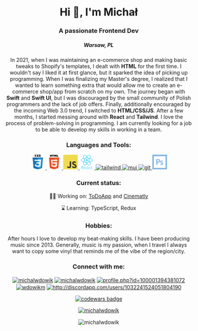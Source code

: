 <h1 align="center">Hi 👋, I'm Michał</h1>
<h3 align="center">A passionate Frontend Dev</h3>
<h5 align="center"><i>Warsaw, PL</i></h5>
<p align="center"> 
In 2021, when I was maintaining an e-commerce shop and making basic tweaks to Shopify's templates, I dealt with <b>HTML</b> for the first time. I wouldn't say I liked it at first glance, but it sparked the idea of picking up programming. When I was finalizing my Master's degree, I realized that I wanted to learn something extra that would allow me to create an e-commerce shop/app from scratch on my own.
The journey began with <b>Swift</b> and <b>Swift UI</b>, but I was discouraged by the small community of Polish programmers and the lack of job offers. Finally, additionally encouraged by the incoming Web 3.0 trend, I switched to <b>HTML/CSS/JS</b>. After a few months, I started messing around with <b>React</b> and <b>Tailwind</b>. I love the process of problem-solving in programming. I am currently looking for a job to be able to develop my skills in working in a team.
</p>

<h3 align="center">Languages and Tools:</h3>
<p align="center"> <a href="https://www.w3schools.com/css/" target="_blank" rel="noreferrer"> <img src="https://raw.githubusercontent.com/devicons/devicon/master/icons/css3/css3-original-wordmark.svg" alt="css3" width="40" height="40"/> </a>  <a href="https://www.w3.org/html/" target="_blank" rel="noreferrer"> <img src="https://raw.githubusercontent.com/devicons/devicon/master/icons/html5/html5-original-wordmark.svg" alt="html5" width="40" height="40"/> </a> <a href="https://developer.mozilla.org/en-US/docs/Web/JavaScript" target="_blank" rel="noreferrer"> <img src="https://raw.githubusercontent.com/devicons/devicon/master/icons/javascript/javascript-original.svg" alt="javascript" width="40" height="40"/> </a> <a href="https://reactjs.org/" target="_blank" rel="noreferrer"> <img src="https://raw.githubusercontent.com/devicons/devicon/master/icons/react/react-original-wordmark.svg" alt="react" width="40" height="40"/> </a> <a href="https://tailwindcss.com/" target="_blank" rel="noreferrer"> <img src="https://www.vectorlogo.zone/logos/tailwindcss/tailwindcss-icon.svg" alt="tailwind" width="40" height="40"/> </a> 
<a href="https://mui.com/" target="_blank" rel="noreferrer"> <img src="https://mui.com/static/logo.png" alt="mui" width="40" height="40"/> </a>
<a href="https://git-scm.com/" target="_blank" rel="noreferrer"> <img src="https://www.vectorlogo.zone/logos/git-scm/git-scm-icon.svg" alt="git" width="40" height="40"/> </a> <a href="https://www.photoshop.com/en" target="_blank" rel="noreferrer"> <img src="https://raw.githubusercontent.com/devicons/devicon/master/icons/photoshop/photoshop-line.svg" alt="photoshop" width="40" height="40"/> </a>
</p>

<h3 align="center">Current status:</h3>
<p align="center">👨‍💻 Working on: <a href="https://github.com/michalwdowik/ToDoApp">ToDoApp</a> and <a href="https://github.com/michalwdowik/Cinematly">Cinematly</a></p>
<p align="center">⌛ Learning: TypeScript, Redux</p>


<h3 align="center">Hobbies:</h3>
<p align="center">
After hours I love to develop my beat-making skills. I have been producing music since 2013. Generally, music is my passion, when I travel I always want to copy some vinyl that reminds me of the vibe of the region/city.
</p>

<h3 align="center">Connect with me:</h3>
<p align="center">
<a href="https://twitter.com/michalwdowik" target="blank"><img align="center" src="https://raw.githubusercontent.com/rahuldkjain/github-profile-readme-generator/master/src/images/icons/Social/twitter.svg" alt="michalwdowik" height="30" width="40" /></a>
<a href="https://linkedin.com/in/michalwdowik" target="blank"><img align="center" src="https://raw.githubusercontent.com/rahuldkjain/github-profile-readme-generator/master/src/images/icons/Social/linked-in-alt.svg" alt="michalwdowik" height="30" width="40" /></a>
<a href="https://fb.com/profile.php?id=100001394381072" target="blank"><img align="center" src="https://raw.githubusercontent.com/rahuldkjain/github-profile-readme-generator/master/src/images/icons/Social/facebook.svg" alt="profile.php?id=100001394381072" height="30" width="40" /></a>
<a href="https://instagram.com/wdowikm" target="blank"><img align="center" src="https://raw.githubusercontent.com/rahuldkjain/github-profile-readme-generator/master/src/images/icons/Social/instagram.svg" alt="wdowikm" height="30" width="40" /></a>
<a href="http://discordapp.com/users/1032241524051804190" target="blank"><img align="center" src="https://raw.githubusercontent.com/rahuldkjain/github-profile-readme-generator/master/src/images/icons/Social/discord.svg" alt="http://discordapp.com/users/1032241524051804190" height="30" width="40" /></a>
</p>

 <p align="center"> <a href="https://www.codewars.com/users/michalwdowik" target="_blank" rel="noreferrer">
  <img src="https://www.codewars.com/users/michalwdowik/badges/large" alt="codewars badge" width="40" height="40"/>
</a></p>
<p align="center"> <a href="https://twitter.com/michalwdowik" target="blank"><img src="https://img.shields.io/twitter/follow/michalwdowik?logo=twitter&style=for-the-badge" alt="michalwdowik" /></a> </p>
<p align="center"><img align="center" src="https://github-readme-stats-sigma-five.vercel.app/api/top-langs?username=michalwdowik&show_icons=true&theme=dark&title_color=ffffff&text_color=ffffff&hide_border=true&locale=en&layout=compact" alt="michalwdowik" /></p>
